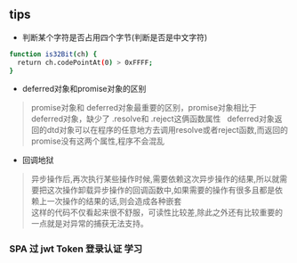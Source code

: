 ## tips
+ 判断某个字符是否占用四个字节(判断是否是中文字符)

```bash
function is32Bit(ch) {
  return ch.codePointAt(0) > 0xFFFF;
}
```

+ deferred对象和promise对象的区别
> promise对象和 deferred对象最重要的区别，promise对象相比于 deferred对象，缺少了 .resolve和 .reject这俩函数属性  
> deferred对象返回的dtd对象可以在程序的任意地方去调用resolve或者reject函数,而返回的promise没有这两个属性,程序不会混乱

+ 回调地狱
> 异步操作后,再次执行某些操作时候,需要依赖这次异步操作的结果,所以就需要把这次操作卸载异步操作的回调函数中,如果需要的操作有很多且都是依赖上一次操作的结果的话,则会造成各种嵌套  
> 这样的代码不仅看起来很不舒服，可读性比较差,除此之外还有比较重要的一点就是对异常的捕获无法支持。


### SPA 过 jwt Token 登录认证 学习
